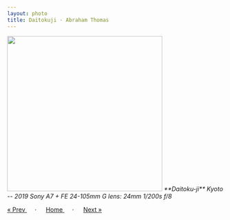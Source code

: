 ```yaml
---
layout: photo
title: Daitokuji · Abraham Thomas
---
```


<img src="/assets/photos/Daitokuji.jpg" width="360px" class="photo">

<i>
**Daitoku-ji**  
Kyoto -- 2019  
Sony A7 + FE 24-105mm G lens: 24mm 1/200s f/8
</i>

<a href="/gallery/sapling"> &laquo; Prev </a> &emsp; · &emsp; 
<a href="/gallery"> Home </a> &emsp; · &emsp; 
<a href="/gallery/maiko"> Next &raquo; </a>
